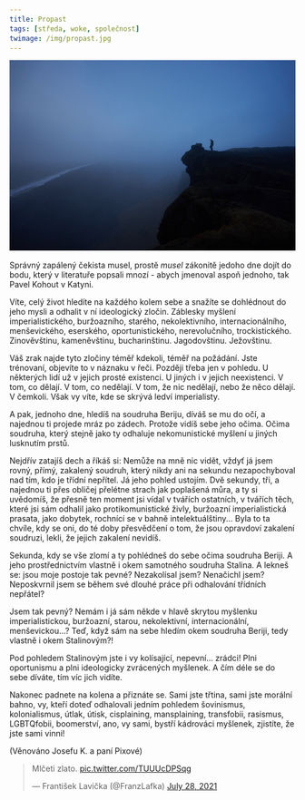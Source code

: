 ```yaml
---
title: Propast
tags: [středa, woke, společnost]
twimage: /img/propast.jpg
---
```


![cover](/img/propast.jpg)

Správný zapálený čekista musel, prostě _musel_ zákonitě jedoho dne dojít do bodu, který v literatuře popsali mnozí - abych jmenoval aspoň jednoho, tak Pavel Kohout v Katyni. 

Víte, celý život hledíte na každého kolem sebe a snažíte se dohlédnout do jeho mysli a odhalit v ní ideologický zločin. Záblesky myšlení imperialistického, buržoazního, starého, nekolektivního, internacionálního, menševického, eserského, oportunistického, nerevolučního, trockistického. Zinověvštinu, kameněvštinu, bucharinštinu. Jagodovštinu. Ježovštinu.

Váš zrak najde tyto zločiny téměř kdekoli, téměř na požádání. Jste trénovaní, objevíte to v náznaku v řeči. Později třeba jen v pohledu. U některých lidí už v jejich prosté existenci. U jiných i v jejich neexistenci. V tom, co dělají. V tom, co nedělají. V tom, že nic nedělají, nebo že něco dělají. V čemkoli. Však vy víte, kde se skrývá ledví imperialisty.

A pak, jednoho dne, hledíš na soudruha Beriju, díváš se mu do očí, a najednou ti projede mráz po zádech. Protože vidíš sebe jeho očima. Očima soudruha, který stejně jako ty odhaluje nekomunistické myšlení u jiných lusknutím prstů.

Nejdřív zatajíš dech a říkáš si: Nemůže na mně nic vidět, vždyť já jsem rovný, přímý, zakalený soudruh, který nikdy ani na sekundu nezapochyboval nad tím, kdo je třídní nepřítel. Já jeho pohled ustojím. Dvě sekundy, tři, a najednou ti přes obličej přelétne strach jak poplašená můra, a ty si uvědomíš, že přesně ten moment jsi vídal v tvářích ostatních, v tvářích těch, které jsi sám odhalil jako protikomunistické živly, buržoazní imperialistická prasata, jako dobytek, rochnící se v bahně intelektuálštiny... Byla to ta chvíle, kdy se oni, do té doby přesvědčení o tom, že jsou opravdoví zakalení soudruzi, lekli, že jejich zakalení nevidíš.

Sekunda, kdy se vše zlomí a ty pohlédneš do sebe očima soudruha Beriji. A jeho prostřednictvím vlastně i okem samotného soudruha Stalina. A lekneš se: jsou moje postoje tak pevné? Nezakolísal jsem? Nenačichl jsem? Neposkvrnil jsem se během své dlouhé práce při odhalování třídních nepřátel?

Jsem tak pevný? Nemám i já sám někde v hlavě skrytou myšlenku imperialistickou, buržoazní, starou, nekolektivní, internacionální, menševickou...? Teď, když sám na sebe hledím okem soudruha Beriji, tedy vlastně i okem Stalinovým?! 

Pod pohledem Stalinovým jste i vy kolísající, nepevní... zrádci! Plni oportunismu a plni ideologicky zvrácených myšlenek. A čím déle se do sebe díváte, tím víc jich vidíte.

Nakonec padnete na kolena a přiznáte se. Sami jste třtina, sami jste morální bahno, vy, kteří doteď odhalovali jedním pohledem šovinismus, kolonialismus, útlak, útisk, cisplaining, mansplaining, transfobii, rasismus, LGBTQfobii, boomerství, ano, vy sami, bystří kádrováci myšlenek, zjistíte, že jste sami vinni!

(Věnováno Josefu K. a paní Pixové)

<blockquote class="twitter-tweet"><p lang="cs" dir="ltr">Mlčeti zlato. <a href="https://t.co/TUUUcDPSqg">pic.twitter.com/TUUUcDPSqg</a></p>&mdash; František Lavička (@FranzLafka) <a href="https://twitter.com/FranzLafka/status/1420295804451950595?ref_src=twsrc%5Etfw">July 28, 2021</a></blockquote> <script async src="https://platform.twitter.com/widgets.js" charset="utf-8"></script>